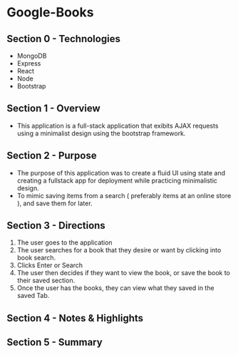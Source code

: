 # Google-Books

## Section 0 - Technologies
- MongoDB
- Express
- React
- Node
- Bootstrap

## Section 1 - Overview 
- This application is a full-stack application that exibits AJAX requests using a minimalist design using the bootstrap framework. 


## Section 2 - Purpose
- The purpose of this application was to create a fluid UI using state and creating a fullstack app for deployment while practicing minimalistic design. 
- To mimic saving items from a search ( preferably items at an online store ), and save them for later. 

## Section 3 - Directions
1. The user goes to the application
2. The user searches for a book that they desire or want by clicking into book search. 
3. Clicks Enter or Search 
4. The user then decides if they want to view the book, or save the book to their saved section. 
5. Once the user has the books, they can view what they saved in the saved Tab. 


## Section 4 - Notes & Highlights


## Section 5 - Summary 
